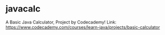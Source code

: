# javacalc
A Basic Java Calculator, Project by Codecademy!
Link: https://www.codecademy.com/courses/learn-java/projects/basic-calculator
